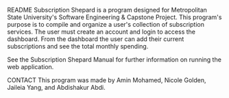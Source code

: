 README
Subscription Shepard is a program designed for Metropolitan State University's Software Engineering & Capstone Project. 
This program's purpose is to compile and organize a user's collection of subscription services. The user must create an account and login to access the dashboard. 
From the dashboard the user can add their current subscriptions and see the total monthly spending.

See the Subscription Shepard Manual for further information on running the web application. 

CONTACT
This program was made by Amin Mohamed, Nicole Golden, Jaileia Yang, and Abdishakur Abdi.
